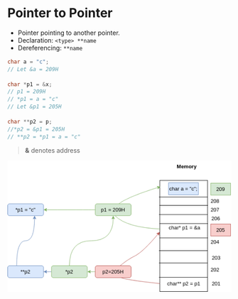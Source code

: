 # Pointer to Pointer

-   Pointer pointing to another pointer.
-   Declaration: `<type> **name`
-   Dereferencing: `**name`

```c
char a = "c";
// Let &a = 209H

char *p1 = &x;
// p1 = 209H
// *p1 = a = "c"
// Let &p1 = 205H

char **p2 = p;
//*p2 = &p1 = 205H
// **p2 = *p1 = a = "c"
```

> **&** denotes address

![pointer to pointer](../../figures/pointer_to_pointer.png)
